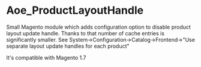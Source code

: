 Aoe_ProductLayoutHandle
=======================

Small Magento module which adds configuration option to disable product layout update handle. Thanks to that number of cache entries is significantly smaller.
See System->Configuration->Catalog->Frontend->"Use separate layout update handles for each product"

It's compatible with Magento 1.7